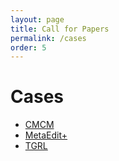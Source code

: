 ```yaml
---
layout: page
title: Call for Papers
permalink: /cases
order: 5
---
```


# Cases

* [CMCM](/cases/cmcm.pdf)
* [MetaEdit+](https://docs.google.com/document/d/1XXdHRFIky4tAcK4DbJzw7jQvr97w5xiu0QhHsxbScLE/edit#)
* [TGRL](/cases/tgrl.pdf)